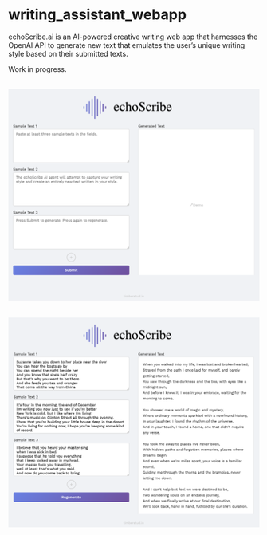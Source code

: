 # writing_assistant_webapp
echoScribe.ai is an AI-powered creative writing web app that harnesses the OpenAI API to generate new text that emulates the user’s unique writing style based on their submitted texts.

Work in progress.

<br><a href="[https://github.com/blakemartz/writing_assistant_webapp](https://echoscribe.ai/)">
<img src='https://github.com/blakemartz/writing_assistant_webapp/blob/88d8c7ebfffa30453095bd0f27467548f7ce9e8f/static/images/echoscribe_home.png'></a>

<br><a href="[https://github.com/blakemartz/writing_assistant_webapp](https://echoscribe.ai/)">
<img src='https://github.com/blakemartz/writing_assistant_webapp/blob/88d8c7ebfffa30453095bd0f27467548f7ce9e8f/static/images/echoscribe_demo.png'></a>



